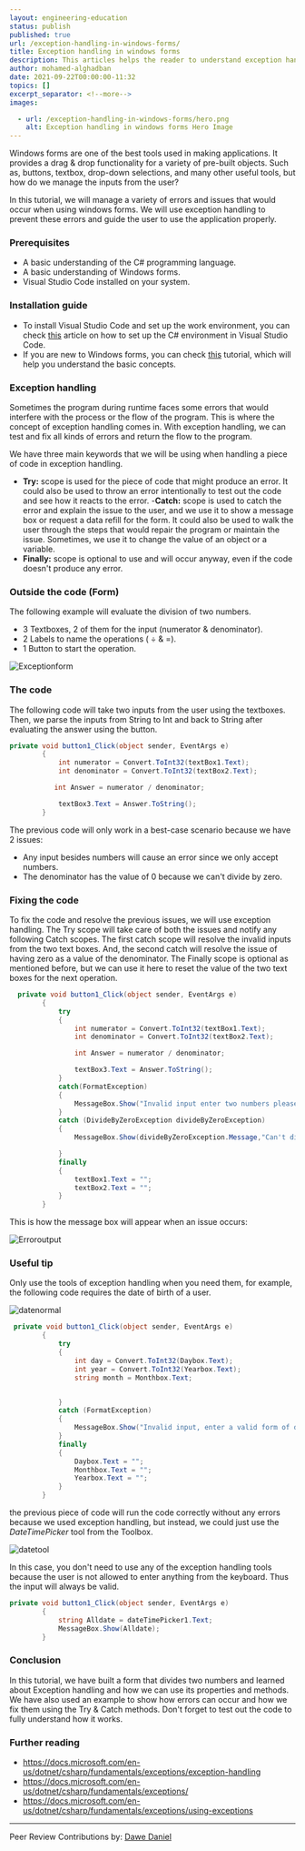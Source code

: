 ```yaml
---
layout: engineering-education
status: publish
published: true
url: /exception-handling-in-windows-forms/
title: Exception handling in windows forms
description: This articles helps the reader to understand exception handling and how we can use its properties and methods.
author: mohamed-alghadban
date: 2021-09-22T00:00:00-11:32
topics: []
excerpt_separator: <!--more-->
images:

  - url: /exception-handling-in-windows-forms/hero.png
    alt: Exception handling in windows forms Hero Image
---
```

Windows forms are one of the best tools used in making applications. It provides a drag & drop functionality for a variety of pre-built objects. Such as,  buttons, textbox, drop-down selections, and many other useful tools, but how do we manage the inputs from the user?

In this tutorial, we will manage a variety of errors and issues that would occur when using windows forms. We will use exception handling to prevent these errors and guide the user to use the application properly.

### Prerequisites
- A basic understanding of the C# programming language.
- A basic understanding of Windows forms.
- Visual Studio Code installed on your system.

### Installation guide
- To install Visual Studio Code and set up the work environment, you can check [this](https://www.geeksforgeeks.org/setting-environment-c-sharp/) article on how to set up the C# environment in Visual Studio Code.
- If you are new to Windows forms, you can check [this](https://www.section.io/engineering-education/getting-started-with-windows-forms-using-c-sharp/) tutorial, which will help you understand the basic concepts.

### Exception handling
Sometimes the program during runtime faces some errors that would interfere with the process or the flow of the program. This is where the concept of exception handling comes in. With exception handling, we can test and fix all kinds of errors and return the flow to the program.

We have three main keywords that we will be using when handling a piece of code in exception handling.
- **Try:** scope is used for the piece of code that might produce an error. It could also be used to throw an error intentionally to test out the code and see how it reacts to the error.
-**Catch:** scope is used to catch the error and explain the issue to the user, and we use it to show a message box or request a data refill for the form. It could also be used to walk the user through the steps that would repair the program or maintain the issue. Sometimes, we use it to change the value of an object or a variable.
- **Finally:** scope is optional to use and will occur anyway, even if the code doesn't produce any error.

### Outside the code (Form)
The following example will evaluate the division of two numbers.
- 3 Textboxes, 2 of them for the input (numerator & denominator).
- 2 Labels to name the operations ( ÷ & =).
- 1 Button to start the operation.

![Exceptionform](/engineering-education/exception-handling-in-windows-forms/exceptionform.png)

### The code
The following code will take two inputs from the user using the textboxes. Then, we parse the inputs from String to Int and back to String after evaluating the answer using the button.

```c#
private void button1_Click(object sender, EventArgs e)
        {
            int numerator = Convert.ToInt32(textBox1.Text);
            int denominator = Convert.ToInt32(textBox2.Text);

           int Answer = numerator / denominator;

            textBox3.Text = Answer.ToString();
        }
```

The previous code will only work in a best-case scenario because we have 2 issues:
- Any input besides numbers will cause an error since we only accept numbers.
- The denominator has the value of 0 because we can't divide by zero.

### Fixing the code
To fix the code and resolve the previous issues, we will use exception handling. The Try scope will take care of both the issues and notify any following Catch scopes. The first catch scope will resolve the invalid inputs from the two text boxes. And, the second catch will resolve the issue of having zero as a value of the denominator. The Finally scope is optional as mentioned before, but we can use it here to reset the value of the two text boxes for the next operation.

```c#
  private void button1_Click(object sender, EventArgs e)
        {
            try
            {
                int numerator = Convert.ToInt32(textBox1.Text);
                int denominator = Convert.ToInt32(textBox2.Text);

                int Answer = numerator / denominator;

                textBox3.Text = Answer.ToString();
            }
            catch(FormatException)
            {
                MessageBox.Show("Invalid input enter two numbers please");
            }
            catch (DivideByZeroException divideByZeroException)
            {
                MessageBox.Show(divideByZeroException.Message,"Can't divide by zero");

            }
            finally
            {
                textBox1.Text = "";
                textBox2.Text = "";
            }
        }
```

This is how the message box will appear when an issue occurs:

![Erroroutput](/engineering-education/exception-handling-in-windows-forms/erroroutput.png)

### Useful tip
Only use the tools of exception handling when you need them, for example, the following code requires the date of birth of a user.

![datenormal](/engineering-education/exception-handling-in-windows-forms/datenormal.png)

```c#
 private void button1_Click(object sender, EventArgs e)
        {
            try
            {
                int day = Convert.ToInt32(Daybox.Text);
                int year = Convert.ToInt32(Yearbox.Text);
                string month = Monthbox.Text;


            }
            catch (FormatException)
            {
                MessageBox.Show("Invalid input, enter a valid form of date please");
            }
            finally
            {
                Daybox.Text = "";
                Monthbox.Text = "";
                Yearbox.Text = "";
            }
        }
```

the previous piece of code will run the code correctly without any errors because we used exception handling, but instead, we could just use the _DateTimePicker_ tool from the Toolbox.

![datetool](/engineering-education/exception-handling-in-windows-forms/datetool.png)

In this case, you don't need to use any of the exception handling tools because the user is not allowed to enter anything from the keyboard. Thus the input will always be valid.

```c#
private void button1_Click(object sender, EventArgs e)
        {
            string Alldate = dateTimePicker1.Text;
            MessageBox.Show(Alldate);
        }
```

### Conclusion
In this tutorial, we have built a form that divides two numbers and learned about Exception handling and how we can use its properties and methods. We have also used an example to show how errors can occur and how we fix them using the Try & Catch methods. Don't forget to test out the code to fully understand how it works.

### Further reading
- https://docs.microsoft.com/en-us/dotnet/csharp/fundamentals/exceptions/exception-handling
- https://docs.microsoft.com/en-us/dotnet/csharp/fundamentals/exceptions/
- https://docs.microsoft.com/en-us/dotnet/csharp/fundamentals/exceptions/using-exceptions

---
Peer Review Contributions by: [Dawe Daniel](/engineering-education/authors/dawe-daniel/)
